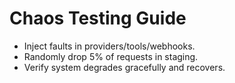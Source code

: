 # Chaos Testing Guide

- Inject faults in providers/tools/webhooks.
- Randomly drop 5% of requests in staging.
- Verify system degrades gracefully and recovers.


